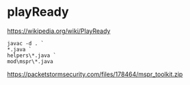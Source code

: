 # playReady

https://wikipedia.org/wiki/PlayReady

~~~
javac -d . `
*.java `
helpers\*.java `
mod\mspr\*.java
~~~

<https://packetstormsecurity.com/files/178464/mspr_toolkit.zip>
